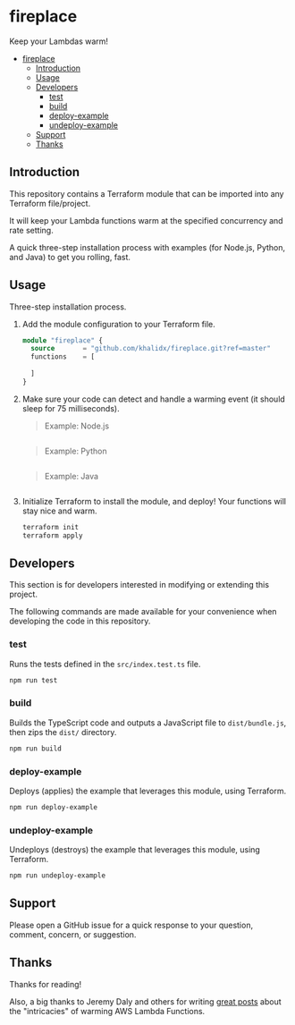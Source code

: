 # fireplace

Keep your Lambdas warm!

- [fireplace](#fireplace)
  - [Introduction](#introduction)
  - [Usage](#usage)
  - [Developers](#developers)
    - [test](#test)
    - [build](#build)
    - [deploy-example](#deploy-example)
    - [undeploy-example](#undeploy-example)
  - [Support](#support)
  - [Thanks](#thanks)

## Introduction

This repository contains a Terraform module that can be imported into any Terraform file/project.

It will keep your Lambda functions warm at the specified concurrency and rate setting.

A quick three-step installation process with examples (for Node.js, Python, and Java) to get you rolling, fast.

## Usage

Three-step installation process.

1) Add the module configuration to your Terraform file.

    ```terraform
    module "fireplace" {
      source       = "github.com/khalidx/fireplace.git?ref=master"
      functions    = [
        
      ]
    }
    ```

2) Make sure your code can detect and handle a warming event (it should sleep for 75 milliseconds).

    > Example: Node.js

    ```javascript

    ```

    > Example: Python

    ```python

    ```

    > Example: Java

    ```java

    ```

3) Initialize Terraform to install the module, and deploy! Your functions will stay nice and warm.

    ```sh
    terraform init
    terraform apply
    ```

## Developers

This section is for developers interested in modifying or extending this project.

The following commands are made available for your convenience when developing the code in this repository.

### test

Runs the tests defined in the `src/index.test.ts` file.

```sh
npm run test
```

### build

Builds the TypeScript code and outputs a JavaScript file to `dist/bundle.js`, then zips the `dist/` directory.

```sh
npm run build
```

### deploy-example

Deploys (applies) the example that leverages this module, using Terraform.

```sh
npm run deploy-example
```

### undeploy-example

Undeploys (destroys) the example that leverages this module, using Terraform.

```sh
npm run undeploy-example
```

## Support

Please open a GitHub issue for a quick response to your question, comment, concern, or suggestion.

## Thanks

Thanks for reading!

Also, a big thanks to Jeremy Daly and others for writing [great posts](https://www.jeremydaly.com/lambda-warmer-optimize-aws-lambda-function-cold-starts/) about the "intricacies" of warming AWS Lambda Functions.
